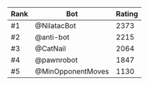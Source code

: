 Rank|Bot|Rating
---|---|---
#1|@NilatacBot|2373
#2|@anti-bot|2215
#3|@CatNail|2064
#4|@pawnrobot|1847
#5|@MinOpponentMoves|1130
